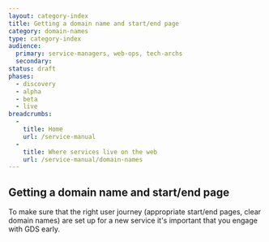 ```yaml
---
layout: category-index
title: Getting a domain name and start/end page
category: domain-names
type: category-index
audience:
  primary: service-managers, web-ops, tech-archs
  secondary: 
status: draft
phases:
  - discovery
  - alpha
  - beta
  - live
breadcrumbs:
  -
    title: Home
    url: /service-manual
  -
    title: Where services live on the web
    url: /service-manual/domain-names
---
```


## Getting a domain name and start/end page

To make sure that the right user journey (appropriate start/end pages, clear domain names) are set up for a new service it's important that you engage with GDS early.